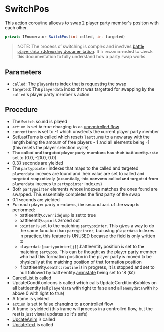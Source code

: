 # SwitchPos
This action coroutine alloews to swap 2 player party member's position with each other.

```cs
private IEnumerator SwitchPos(int called, int targeted)
```

> NOTE: The process of switching is complex and involves [battle `playerdata` addressing documentation](../../playerdata%20addressing.md#methods-of-addressing-durring-battle). It is recommended to check this documentation to fully understand how a party swap works.

## Parameters

- `called`: The `playerdats` index that is requesting the swap
- `targeted`: The `playerdata` index that was targetted for swapping by the `called`'s player party member's action

## Procedure

- The `Switch` sound is played
- `action` is set to true changing to an [uncontrolled flow](../Update.md#uncontrolled-flow)
- `currentturn` is set to -1 which unselects the current player party member
- SetLastTurns is called which resets `lastturns` to a new aray with the length being the amount of free players - 1 and all elements being -1 (this resets the player selection cycle)
- The called and targeted player party members has their battleentity.`spin` set to (0.0, -20.0, 0.0)
- 0.33 seconds are yielded
- The `partypointer` indexes that maps to the called and targeted `playerdata` indexes are found and their value are set to called and targeted respectively (essentially, this converts called and targeted from `playerdata` indexes to `partypointer` indexes)
- Both `partypointer` elements whose indexes matches the ones found are swapped. This essentially completes the first party of the swap
- 0.1 seconds are yielded
- For each player party members, the second part of the swap is performed:
    - battleentity.`overridejump` is set to true
    - battleentity.`spin` is zeroed out
    - `pointer` is set to the matching `partypointer`. This gives a way to do the same function than `partypointer`, but using `playerdata` indexes. In practice, this feature is UNUSED because the field is only written to
    - `playerdata[partypointer[j]]`.battleentity position is set to the matching `partypos`. This can be thought as the player party member who had this formation position in the player party is moved to be physically at the matching position of that formation position
    - If battleentity.`deathcoroutine` is in progress, it is stopped and set to null followed by battleentity.[animstate](../../../Entities/EntityControl/Animations/animstate.md) being set to 18 (`KO`)
- [CancelList](../../Player%20UI/CancelList.md) is called
- UpdateConditionIcons is called which calls UpdateConditionBubbles on all battleentity (all `playerdata` with right to false and all `enemydata` with `hp` above 0 with right to true)
- A frame is yielded
- `action` is set to false changing to a [controlled flow](../Update.md#controlled-flow)
- A frame is yielded (this frame will process in a controlled flow, but the rest is just visual updates so it's safe)
- [UpdateAnim](../../Visual%20rendering/UpdateAnim.md) is called
- [UpdateText](../../Visual%20rendering/UpdateText.md) is called
